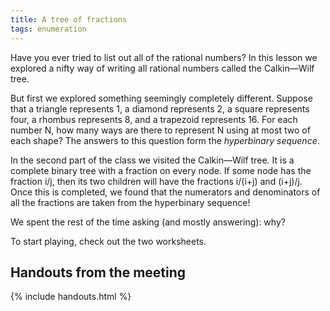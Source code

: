 ```yaml
---
title: A tree of fractions
tags: enumeration
---
```


Have you ever tried to list out all of the rational numbers? In this lesson we explored a nifty way of writing all rational numbers called the Calkin&mdash;Wilf tree.

But first we explored something seemingly completely different. Suppose that a triangle represents 1, a diamond represents 2, a square represents four, a rhombus represents 8, and a trapezoid represents 16. For each number N, how many ways are there to represent N using at most two of each shape? The answers to this question form the *hyperbinary sequence*.

In the second part of the class we visited the Calkin&mdash;Wilf tree. It is a complete binary tree with a fraction on every node. If some node has the fraction i/j, then its two children will have the fractions i/(i+j) and (i+j)/j. Once this is completed, we found that the numerators and denominators of all the fractions are taken from the hyperbinary sequence!

We spent the rest of the time asking (and mostly answering): why?

To start playing, check out the two worksheets.

## Handouts from the meeting

{% include handouts.html %}
